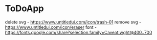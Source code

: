 # ToDoApp


delete svg - https://www.untitledui.com/icon/trash-01
remove svg - https://www.untitledui.com/icon/eraser
font -https://fonts.google.com/share?selection.family=Caveat:wght@400..700